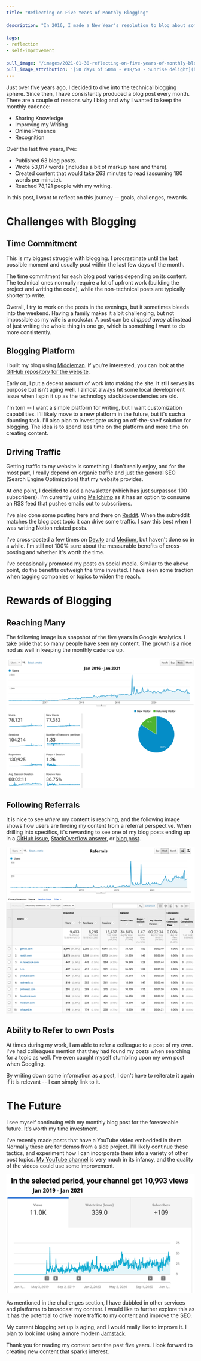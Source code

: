 ```yaml
---
title: "Reflecting on Five Years of Monthly Blogging"

description: "In 2016, I made a New Year's resolution to blog about something of substance every month. In this post, I'll reflect on this five-year journey."

tags:
- reflection
- self-improvement

pull_image: "/images/2021-01-30-reflecting-on-five-years-of-monthly-blogging/car-mirror.jpg"
pull_image_attribution: '[50 days of 50mm - #18/50 - Sunrise delight](https://flickr.com/photos/indigoskies/6146504461 "50 days of 50mm - #18/50 - Sunrise delight") by [Indigo Skies Photography](https://flickr.com/people/indigoskies) is licensed under [CC BY-NC-ND](https://creativecommons.org/licenses/by-nc-nd/2.0/)'
---
```


Just over five years ago, I decided to dive into the technical blogging sphere. Since then, I have consistently produced a blog post every month. There are a couple of reasons why I blog and why I wanted to keep the monthly cadence:

- Sharing Knowledge
- Improving my Writing
- Online Presence
- Recognition

Over the last five years, I've:

- Published 63 blog posts.
- Wrote 53,017 words (includes a bit of markup here and there).
- Created content that would take 263 minutes to read (assuming 180 words per minute).
- Reached 78,121 people with my writing.

In this post, I want to reflect on this journey -- goals, challenges, rewards.

# Challenges with Blogging

## Time Commitment

This is my biggest struggle with blogging. I procrastinate until the last possible moment and usually post within the last few days of the month.

The time commitment for each blog post varies depending on its content. The technical ones normally require a lot of upfront work (building the project and writing the code), while the non-technical posts are typically shorter to write.

Overall, I try to work on the posts in the evenings, but it sometimes bleeds into the weekend. Having a family makes it a bit challenging, but not impossible as my wife is a rockstar. A post can be _chipped away_ at instead of just writing the whole thing in one go, which is something I want to do more consistently.

## Blogging Platform

I built my blog using [Middleman](https://middlemanapp.com/). If you're interested, you can look at the [GitHub repository for the website](https://github.com/kevinjalbert/kevinjalbert.github.io).

Early on, I put a decent amount of work into making the site. It still serves its purpose but isn't aging well. I almost always hit some local development issue when I spin it up as the technology stack/dependencies are old.

I'm torn -- I want a simple platform for writing, but I want customization capabilities. I'll likely move to a new platform in the future, but it's such a daunting task. I'll also plan to investigate using an off-the-shelf solution for blogging. The idea is to spend less time on the platform and more time on creating content.

## Driving Traffic

Getting traffic to my website is something I don't really enjoy, and for the most part, I really depend on organic traffic and just the general SEO (Search Engine Optimization) that my website provides.

At one point, I decided to add a newsletter (which has just surpassed 100 subscribers). I'm currently using [Mailchimp](https://mailchimp.com/) as it has an option to consume an RSS feed that pushes emails out to subscribers.

I've also done some posting here and there on [Reddit](https://www.reddit.com/). When the subreddit matches the blog post topic it can drive some traffic. I saw this best when I was writing Notion related posts.

I've cross-posted a few times on [Dev.to](https://dev.to/kevinjalbert) and [Medium](https://medium.com/@kevinjalbert), but haven't done so in a while. I'm still not 100% sure about the measurable benefits of cross-posting and whether it's worth the time.

I've occasionally promoted my posts on social media. Similar to the above point, do the benefits outweigh the time invested. I have seen some traction when tagging companies or topics to widen the reach.

# Rewards of Blogging

## Reaching Many

The following image is a snapshot of the five years in Google Analytics. I take pride that so many people have seen my content. The growth is a nice nod as well in keeping the monthly cadence up.

![](/images/2021-01-30-reflecting-on-five-years-of-monthly-blogging/blog-stats.png)

## Following Referrals

It is nice to see _where_ my content is reaching, and the following image shows how users are finding my content from a referral perspective. When drilling into specifics, it's rewarding to see one of my blog posts ending up in a [GitHub issue](https://github.com/chatwoot/chatwoot/pull/1134#issue-466028793), [StackOverflow answer](https://stackoverflow.com/questions/7298088/def-block-in-rake-task), or [blog post](https://tshaped.io/zapier-and-notion/).

![](/images/2021-01-30-reflecting-on-five-years-of-monthly-blogging/blog-referrals.png)

## Ability to Refer to own Posts

At times during my work, I am able to refer a colleague to a post of my own. I've had colleagues mention that they had found my posts when searching for a topic as well. I've even caught myself stumbling upon my own post when Googling.

By writing down some information as a post, I don't have to reiterate it again if it is relevant -- I can simply link to it.

# The Future

I see myself continuing with my monthly blog post for the foreseeable future. It's worth my time investment.

I've recently made posts that have a YouTube video embedded in them. Normally these are for demos from a side project. I'll likely continue these tactics, and experiment how I can incorporate them into a variety of other post topics. [My YouTube channel](https://www.youtube.com/channel/UCFWPd8rky_tD4B4Qqq99i4Q) is very much in its infancy, and the quality of the videos could use some improvement.

![](/images/2021-01-30-reflecting-on-five-years-of-monthly-blogging/youtube-stats.png)


As mentioned in the challenges section, I have dabbled in other services and platforms to broadcast my content. I would like to further explore this as it has the potential to drive more traffic to my content and improve the SEO.

My current blogging set up is aging, and I would really like to improve it. I plan to look into using a more modern [Jamstack](https://jamstack.org/).

Thank you for reading my content over the past five years. I look forward to creating new content that sparks interest.
